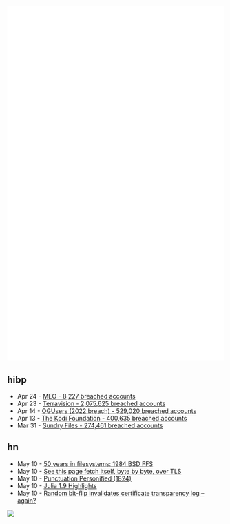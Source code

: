 ![Metrics](https://raw.githubusercontent.com/phixion/phixion/master/metrics.svg)

## hibp

<!--
for https://github.com/phixion/phixion/blob/main/.github/workflows/feeds.yml
-->
<!--START_SECTION:haveibeenpwnd-->
- Apr 24 - [MEO - 8,227 breached accounts](https://haveibeenpwned.com/PwnedWebsites#MEO)
- Apr 23 - [Terravision - 2,075,625 breached accounts](https://haveibeenpwned.com/PwnedWebsites#Terravision)
- Apr 14 - [OGUsers (2022 breach) - 529,020 breached accounts](https://haveibeenpwned.com/PwnedWebsites#OGUsers2022)
- Apr 13 - [The Kodi Foundation - 400,635 breached accounts](https://haveibeenpwned.com/PwnedWebsites#KodiFoundation)
- Mar 31 - [Sundry Files - 274,461 breached accounts](https://haveibeenpwned.com/PwnedWebsites#SundryFiles)
<!--END_SECTION:haveibeenpwnd-->

## hn

<!--
for https://github.com/phixion/phixion/blob/main/.github/workflows/feeds.yml
-->
<!--START_SECTION:hn-->
- May 10 - [50 years in filesystems: 1984 BSD FFS](https://blog.koehntopp.info/2023/05/06/50-years-in-filesystems-1984.html)
- May 10 - [See this page fetch itself, byte by byte, over TLS](https://subtls.pages.dev/)
- May 10 - [Punctuation Personified (1824)](https://publicdomainreview.org/collection/punctuation-personified)
- May 10 - [Julia 1.9 Highlights](https://julialang.org/blog/2023/04/julia-1.9-highlights/)
- May 10 - [Random bit-flip invalidates certificate transparency log – again?](https://groups.google.com/a/chromium.org/g/ct-policy/c/S17_j-WJ6dI)
<!--END_SECTION:hn-->

<!--
for https://yhype.me
-->
![](https://hit.yhype.me/github/profile?user_id=13013670)
